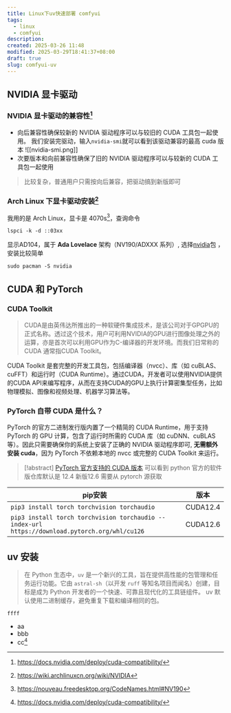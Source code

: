```yaml
---
title: Linux下uv快速部署 comfyui
tags:
  - linux
  - comfyui
description: 
created: 2025-03-26 11:48
modified: 2025-03-29T18:41:37+08:00
draft: true
slug: comfyui-uv
---
```


## NVIDIA 显卡驱动
### NVIDIA 显卡驱动的兼容性[^1]
 - 向后兼容性确保较新的 NVIDIA 驱动程序可以与较旧的 CUDA 工具包一起使用。
   我们安装完驱动，输入`nvidia-smi`就可以看到该驱动兼容的最高 cuda 版本
   ![[nvidia-smi.png]]
 - 次要版本和向前兼容性确保了旧的 NVIDIA 驱动程序可以与较新的 CUDA 工具包一起使用
 > 比较复杂，普通用户只需按向后兼容，把驱动搞到新版即可
### Arch Linux 下显卡驱动安装[^2]
我用的是 Arch Linux，显卡是 4070s[^3]，查询命令
```
lspci -k -d ::03xx
```

显示AD104，属于 **Ada Lovelace** 架构（NV190/ADXXX 系列）, 选择[nvidia](https://archlinux.org/packages/?name=nvidia)包 ，安装比较简单
```
sudo pacman -S nvidia
```

## CUDA 和 PyTorch
### CUDA Toolkit
> CUDA是由英伟达所推出的一种软硬件集成技术，是该公司对于GPGPU的正式名称。透过这个技术，用户可利用NVIDIA的GPU进行图像处理之外的运算，亦是首次可以利用GPU作为C-编译器的开发环境。而我们日常称的 CUDA 通常指CUDA Toolkit。

CUDA Toolkit 是套完整的开发工具包，包括编译器（nvcc）、库（如 cuBLAS、cuFFT）和运行时（CUDA Runtime）。通过CUDA，开发者可以使用NVIDIA提供的CUDA API来编写程序，从而在支持CUDA的GPU上执行计算密集型任务，比如物理模拟、图像和视频处理、机器学习算法等。


### PyTorch 自带 CUDA 是什么？

PyTorch 的官方二进制发行版内置了一个精简的 CUDA Runtime，用于支持 PyTorch 的 GPU 计算，包含了运行时所需的 CUDA 库（如 cuDNN、cuBLAS 等）。因此只需要确保你的系统上安装了正确的 NVIDIA 驱动程序即可, **无需额外安装 cuda**，因为 PyTorch 不依赖本地的 nvcc 或完整的 CUDA Toolkit 来运行。

> [!abstract] [PyTorch 官方支持的 CUDA 版本](https://pytorch.org/get-started/locally/)
> 可以看到 python 官方的软件版仓库默认是 12.4
> 新版12.6 需要从 pytorch 源获取

|  pip安装   |   版本  |
| --- | --- |
|   `pip3 install torch torchvision torchaudio`   |  CUDA12.4   |
|   `pip3 install torch torchvision torchaudio --index-url https://download.pytorch.org/whl/cu126`   |  CUDA12.6   |


## uv 安装
> 在 Python 生态中，`uv` 是一个新兴的工具，旨在提供高性能的包管理和任务运行功能。它由 `astral-sh`（以开发 `ruff` 等知名项目而闻名）创建，目标是成为 Python 开发者的一个快速、可靠且现代化的工具链组件。
> uv 默认使用二进制缓存，避免重复下载和编译相同的包。
> 
```
ffff
```
- aa
- bbb
- cc[^1]

[^1]: https://docs.nvidia.com/deploy/cuda-compatibility/

[^2]: https://wiki.archlinuxcn.org/wiki/NVIDIA

[^3]: https://nouveau.freedesktop.org/CodeNames.html#NV190
